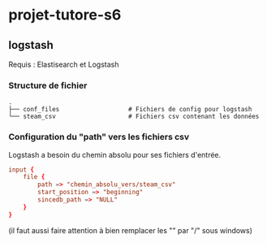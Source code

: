 # projet-tutore-s6


## logstash

Requis : Elastisearch et Logstash

### Structure de fichier

    .
    ├── conf_files                   # Fichiers de config pour logstash
    └── steam_csv                    # Fichiers csv contenant les données


### Configuration du "path" vers les fichiers csv

Logstash a besoin du chemin absolu pour ses fichiers d'entrée.

```conf
input {
    file {
        path => "chemin_absolu_vers/steam_csv"
        start_position => "beginning"
        sincedb_path => "NULL"
    }
}
```

(il faut aussi faire attention à bien remplacer les "\" par "/" sous windows)


